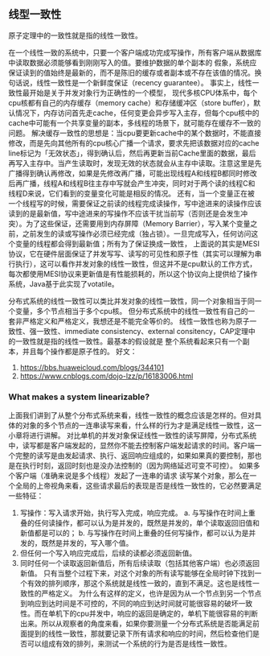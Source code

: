 ## 线型一致性
原子定理中的一致性就是指的线性一致性。

在一个线性一致的系统中，只要一个客户端成功完成写操作，所有客户端从数据库中读取数据必须能够看到刚刚写入的值。要维护数据的单个副本的 假象，系统应保证读到的值始终是最新的，而不是陈旧的缓存或者副本或不存在该值的情况。换句话说，线性一致性是一个新鲜度保证（recency guarantee）。
事实上，线性一致性最开始是关于并发对象行为正确性的一个模型，
现代多核CPU体系中，每个cpu核都有自己的内存缓存（memory cache）和存储缓冲区（store buffer），默认情况下，内存访问首先走cache，任何变更会异步写入主存，但每个cpu核中的cache中可能有一个共享变量的副本，多线程的场景下，就可能存在缓存不一致的问题。
解决缓存一致性的思想是：当cpu要更新cache中的某个数据时，不能直接修改，而是先向其他所有的cpu核心广播一个请求，要求先把该数据对应的cache line标记为「无效状态」，得到确认后，然后再更新当前Cache里面的数据，最后再写入主存中。当产生读取时，发现无效的状态就会从主存中读取。注意这里是先广播得到确认再修改，如果是先修改再广播，可能出现线程A和线程B都同时修改后再广播，线程A和线程B往主存中写就会产生冲突，同时对于两个读的线程C和线程D来说，它们看到的变量变化可能是相反的情况。
还有，当一个变量正在被一个线程写的时候，需要保证之前读的线程完成读操作，写中途进来的读操作应该读到的是最新值，写中途进来的写操作不应该干扰当前写（否则还是会发生冲突）。为了这些保证，还需要用到内存屏障（Memory Barrier），写入某个变量之前，之前发生的读或写操作必须已经完成（独占锁）。一旦完成写入，任何访问这个变量的线程都会得到最新值；所有为了保证换成一致性，
上面说的其实是MESI协议，它在硬件层面保证了并发写写、读写的可见性和原子性（其实可以理解为串行执行），这可以看作并发对象的线性一致性，但这并不是cpu默认的工作方式，每次都使用MESI协议来更新值是有性能损耗的，所以这个协议向上提供给了操作系统，Java基于此实现了votatile。

分布式系统的线性一致性可以类比并发对象的线性一致性，同一个对象相当于同一个变量，多个节点相当于多个cpu核。
但分布式系统中的线性一致性有自己的一套非严格定义和严格定义，我想还是不能完全等价的。
线性一致性也称为原子一致性、强一致性、immediate consistency、external consitency，CAP定理中的一致性就是指的线性一致性。最基本的假设就是 整个系统看起来只有一个副本，并且每个操作都是原子性的。
好文：
1. https://bbs.huaweicloud.com/blogs/344101
2. https://www.cnblogs.com/dojo-lzz/p/16183006.html


### What makes a system linearizable?
上面我们讲到了从整个分布式系统来看，线性一致性的概念应该是怎样的。但对具体的对象的多个节点的一连串读写来看，什么样的行为才是满足线性一致性，这一小章将进行讲解。
对比单机的并发对象保证线性一致性的读写屏障，分布式系统中，读写都是客户端发起的，显然你不能去控制客户端发起请求的时间。客户端一个完整的读写是由发起请求、执行、返回响应组成的，如果如果真的要控制，那也是在执行时刻，返回时刻也是没办法控制的（因为网络延迟可变不可控）。
如果多个客户端（准确来说是多个线程）发起了一连串的请求 读写某个对象，那么在一个全局的上帝视角来看，这些请求最后的表现是否是线性一致性的，它必然要满足一些特征：
1. 写操作：写入请求开始，执行写入完成，响应完成。
  a. 与写操作在时间上重叠的任何读操作，都可以认为是并发的，既然是并发的，单个读取返回旧值和新值都是可以的；
  b. 与写操作在时间上重叠的任何写操作，都可以认为是并发的，既然是并发的，写入哪个值。
2. 但任何一个写入响应完成后，后续的读都必须返回新值。
3. 同时任何一个读取返回新值后，所有后续读取（包括其他客户端）也必须返回新值。
只有当整个过程下来，对这个对象的所有读写能够在全局时钟下找到一个有效的排列顺序，那这个系统就是线性一致的，直到不满足。这也是线性一致性的严格定义。
为什么有这样的定义，也许是因为从一个节点到另一个节点到响应到达时间是不可控的，不同的响应到达时间就可能很容易的破坏一致性。而在单机下的cpu并发中，响应的返回是确定的，单机下能很容易的判断出来。所以从观察者的角度来看，如果你要测量一个分布式系统是否能满足前面提到的线性一致性，那就要记录下所有请求和响应的时间，然后检查他们是否可以组成有效的排列，来测试一个系统的行为是否是线性一致性。
